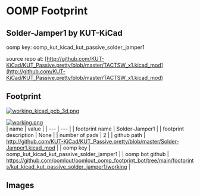 # OOMP Footprint  
## Solder-Jamper1  by KUT-KiCad  
  
oomp key: oomp_kut_kicad_kut_passive_solder_jamper1  
  
source repo at: [http://github.com/KUT-KiCad/KUT_Passive.pretty/blob/master/TACTSW_x1.kicad_mod](http://github.com/KUT-KiCad/KUT_Passive.pretty/blob/master/TACTSW_x1.kicad_mod)  
## Footprint  
  
[![working_kicad_pcb_3d.png](working_kicad_pcb_3d_600.png)](working_kicad_pcb_3d.png)  
  
[![working.png](working_600.png)](working.png)  
| name | value | 
| --- | --- | 
| footprint name | Solder-Jamper1 | 
| footprint description | None | 
| number of pads | 2 | 
| github path | http://github.com/KUT-KiCad/KUT_Passive.pretty/blob/master/Solder-Jamper1.kicad_mod | 
| oomp key | oomp_kut_kicad_kut_passive_solder_jamper1 | 
| oomp bot github | https://github.com/oomlout/oomlout_oomp_footprint_bot/tree/main/footprints/kut_kicad_kut_passive_solder_jamper1/working | 
## Images  
